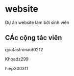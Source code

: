 # website

Dự án website làm bởi sinh viên

## CÁc cộng tác viên

goatastronaut0212

Khoadz299

hiep200311

